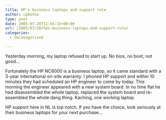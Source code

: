 ```yaml
---
title: HP’s business laptops and support rule
author: cpbotha
type: post
date: 2005-07-28T11:54:33+00:00
url: /2005/07/28/hps-business-laptops-and-support-rule/
categories:
  - Uncategorized

---
```

Yesterday morning, my laptop refused to start up. No bios, no boot, not good&#8230;

Fortunately the HP NC6000 is a business laptop, so it came standard with a 3-year international on-site warranty. I phoned HP support and within 10 minutes they had scheduled an HP engineer to come by today. This morning the engineer appeared with a new system board. In no time flat he had disassembled the whole laptop, replaced the system board and re-assembled the whole dang thing. Kaching, one working laptop.

HP support here in NL is top notch. If you have the choice, look seriously at their business laptops for your next purchase&#8230;